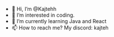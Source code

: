 - 👋 Hi, I’m @Kajtehh
- 👀 I’m interested in coding.
- 🌱 I’m currently learning Java and React
- 📫 How to reach me? My discord: kajteh

